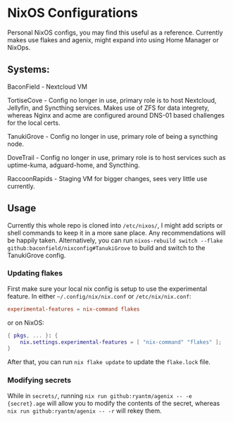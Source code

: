 # NixOS Configurations
Personal NixOS configs, you may find this useful as a reference. Currently makes use flakes and agenix, might expand into using Home Manager or NixOps.

## Systems:
BaconField - Nextcloud VM

TortiseCove - Config no longer in use, primary role is to host Nextcloud, Jellyfin, and Syncthing services. Makes use of ZFS for data integrety, whereas Nginx and acme are configured around DNS-01 based challenges for the local certs.

TanukiGrove - Config no longer in use, primary role of being a syncthing node.

DoveTrail - Config no longer in use, primary role is to host services such as uptime-kuma, adguard-home, and Syncthing.

RaccoonRapids - Staging VM for bigger changes, sees very little use currently.

## Usage
Currently this whole repo is cloned into `/etc/nixos/`, I might add scripts or shell commands to keep it in a more sane place. Any recommendations will be happily taken.
Alternatively, you can run `nixos-rebuild switch --flake github:baconfield/nixconfig#TanukiGrove` to build and switch to the TanukiGrove config.

### Updating flakes
First make sure your local nix config is setup to use the experimental feature.
In either `~/.config/nix/nix.conf` or `/etc/nix/nix.conf`:
```conf
experimental-features = nix-command flakes
```
or on NixOS:
```Nix
{ pkgs, ... }: {
    nix.settings.experimental-features = [ "nix-command" "flakes" ];
}
```
After that, you can run `nix flake update` to update the `flake.lock` file.

### Modifying secrets
While in `secrets/`, running `nix run github:ryantm/agenix -- -e {secret}.age` will allow you to modify the contents of the secret, whereas `nix run github:ryantm/agenix -- -r` will rekey them.
